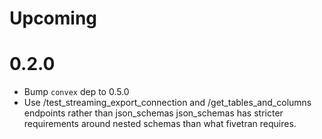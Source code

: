 # Upcoming

# 0.2.0

- Bump `convex` dep to 0.5.0
- Use /test_streaming_export_connection and /get_tables_and_columns endpoints
  rather than json_schemas json_schemas has stricter requirements around nested
  schemas than what fivetran requires.
